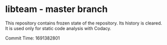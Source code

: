 # libteam - master branch

This repository contains frozen state of the repository.
Its history is cleared. It is used only for static code
analysis with Codacy.

Commit Time: 1691382801